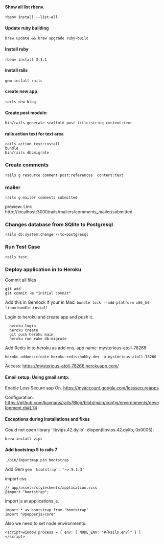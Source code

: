#### Show all list rbenv.

`rbenv install --list-all`

####  Update ruby building 
`brew update && brew upgrade ruby-build`

#### Install ruby 
`rbenv install 3.1.1 `

#### install rails
`gem install rails`

#### create new app

`rails new blog`

#### Create post module:

`bin/rails generate scaffold post title:string content:text`

#### rails action text for text area

```
rails action_text:install 
bundle
bin/rails db:migrate  
```

### Create comments
`rails g resource comment post:references  content:text`

### mailer
`rails g mailer comments submitted `

  preview: Link http://localhost:3000/rails/mailers/comments_mailer/submitted

### Changes database from SQlite to Postgresql
`rails db:system:change --to=postgresql`


### Run Test Case
  `rails test`

### Deploy application in to Heroku

Commit all files
```
git add .
git commit -m "Initial commit"
```

Add this in Gemlock if your in Mac:
`bundle lock --add-platform x86_64-linux`
`bundle install`

Login to heroku and create app and push it.

```
  heroku login
  heroku create
  git push heroku main
  heroku run rake db:migrate
```

Add Redis in to heroku as add ons. app name: mysterious-atoll-78266

`heroku addons:create heroku-redis:hobby-dev -a mysterious-atoll-78266`

Access: https://mysterious-atoll-78266.herokuapp.com/


#### Email setup: Using gmail smtp:
Enable Less Secure app On.
https://myaccount.google.com/lesssecureapps

Configuration.
https://github.com/kannans/rails7Blog/blob/main/config/environments/development.rb#L74

#### Exceptions during installations and fixes

Could not open library 'libvips.42.dylib': dlopen(libvips.42.dylib, 0x0005):

`brew install vips `


#### Add bootstrap 5 to rails 7

`./bin/importmap pin bootstrap `

Add Gem
`gem 'bootstrap', '~> 5.1.3'`

import css
```
// app/assets/stylesheets/application.scss
@import "bootstrap";
```

import js at applications js.

```
import * as bootstrap from 'bootstrap'
import "@popperjs/core"
```

Also we need to set node environments.
```
<script>window.process = { env: { NODE_ENV: "#{Rails.env}" } }</script>
```